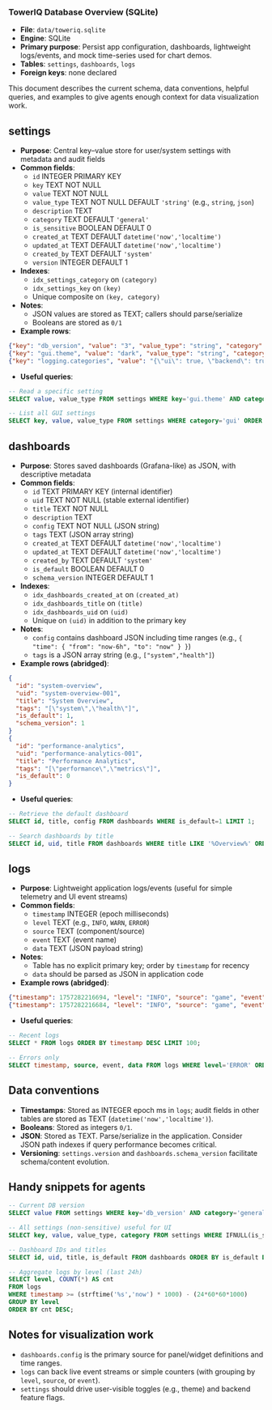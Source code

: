 ### TowerIQ Database Overview (SQLite)

- **File**: `data/toweriq.sqlite`
- **Engine**: SQLite
- **Primary purpose**: Persist app configuration, dashboards, lightweight logs/events, and mock time-series used for chart demos.
- **Tables**: `settings`, `dashboards`, `logs`
- **Foreign keys**: none declared

This document describes the current schema, data conventions, helpful queries, and examples to give agents enough context for data visualization work.

## settings

- **Purpose**: Central key–value store for user/system settings with metadata and audit fields
- **Common fields**:
  - `id` INTEGER PRIMARY KEY
  - `key` TEXT NOT NULL
  - `value` TEXT NOT NULL
  - `value_type` TEXT NOT NULL DEFAULT `'string'` (e.g., `string`, `json`)
  - `description` TEXT
  - `category` TEXT DEFAULT `'general'`
  - `is_sensitive` BOOLEAN DEFAULT 0
  - `created_at` TEXT DEFAULT `datetime('now','localtime')`
  - `updated_at` TEXT DEFAULT `datetime('now','localtime')`
  - `created_by` TEXT DEFAULT `'system'`
  - `version` INTEGER DEFAULT 1
- **Indexes**:
  - `idx_settings_category` on `(category)`
  - `idx_settings_key` on `(key)`
  - Unique composite on `(key, category)`
- **Notes**:
  - JSON values are stored as TEXT; callers should parse/serialize
  - Booleans are stored as `0/1`
- **Example rows**:
```json
{"key": "db_version", "value": "3", "value_type": "string", "category": "general"}
{"key": "gui.theme", "value": "dark", "value_type": "string", "category": "gui"}
{"key": "logging.categories", "value": "{\"ui\": true, \"backend\": true, \"system\": false}", "value_type": "json", "category": "logging"}
```
- **Useful queries**:
```sql
-- Read a specific setting
SELECT value, value_type FROM settings WHERE key='gui.theme' AND category='gui';

-- List all GUI settings
SELECT key, value, value_type FROM settings WHERE category='gui' ORDER BY key;
```

## dashboards

- **Purpose**: Stores saved dashboards (Grafana-like) as JSON, with descriptive metadata
- **Common fields**:
  - `id` TEXT PRIMARY KEY            (internal identifier)
  - `uid` TEXT NOT NULL             (stable external identifier)
  - `title` TEXT NOT NULL
  - `description` TEXT
  - `config` TEXT NOT NULL          (JSON string)
  - `tags` TEXT                     (JSON array string)
  - `created_at` TEXT DEFAULT `datetime('now','localtime')`
  - `updated_at` TEXT DEFAULT `datetime('now','localtime')`
  - `created_by` TEXT DEFAULT `'system'`
  - `is_default` BOOLEAN DEFAULT 0
  - `schema_version` INTEGER DEFAULT 1
- **Indexes**:
  - `idx_dashboards_created_at` on `(created_at)`
  - `idx_dashboards_title` on `(title)`
  - `idx_dashboards_uid` on `(uid)`
  - Unique on `(uid)` in addition to the primary key
- **Notes**:
  - `config` contains dashboard JSON including time ranges (e.g., `{ "time": { "from": "now-6h", "to": "now" } }`)
  - `tags` is a JSON array string (e.g., `["system","health"]`)
- **Example rows (abridged)**:
```json
{
  "id": "system-overview",
  "uid": "system-overview-001",
  "title": "System Overview",
  "tags": "[\"system\",\"health\"]",
  "is_default": 1,
  "schema_version": 1
}
{
  "id": "performance-analytics",
  "uid": "performance-analytics-001",
  "title": "Performance Analytics",
  "tags": "[\"performance\",\"metrics\"]",
  "is_default": 0
}
```
- **Useful queries**:
```sql
-- Retrieve the default dashboard
SELECT id, title, config FROM dashboards WHERE is_default=1 LIMIT 1;

-- Search dashboards by title
SELECT id, uid, title FROM dashboards WHERE title LIKE '%Overview%' ORDER BY updated_at DESC;
```

## logs

- **Purpose**: Lightweight application logs/events (useful for simple telemetry and UI event streams)
- **Common fields**:
  - `timestamp` INTEGER  (epoch milliseconds)
  - `level` TEXT         (e.g., `INFO`, `WARN`, `ERROR`)
  - `source` TEXT        (component/source)
  - `event` TEXT         (event name)
  - `data` TEXT          (JSON payload string)
- **Notes**:
  - Table has no explicit primary key; order by `timestamp` for recency
  - `data` should be parsed as JSON in application code
- **Example rows (abridged)**:
```json
{"timestamp": 1757282216694, "level": "INFO", "source": "game", "event": "startNewRound", "data": "{\"round\": 42, \"tier\": 1}"}
{"timestamp": 1757282216684, "level": "INFO", "source": "game", "event": "gameSpeedChanged", "data": "{\"value\": 1.5}"}
```
- **Useful queries**:
```sql
-- Recent logs
SELECT * FROM logs ORDER BY timestamp DESC LIMIT 100;

-- Errors only
SELECT timestamp, source, event, data FROM logs WHERE level='ERROR' ORDER BY timestamp DESC;
```


## Data conventions

- **Timestamps**: Stored as INTEGER epoch ms in `logs`; audit fields in other tables are stored as TEXT (`datetime('now','localtime')`).
- **Booleans**: Stored as integers `0/1`.
- **JSON**: Stored as TEXT. Parse/serialize in the application. Consider JSON path indexes if query performance becomes critical.
- **Versioning**: `settings.version` and `dashboards.schema_version` facilitate schema/content evolution.

## Handy snippets for agents

```sql
-- Current DB version
SELECT value FROM settings WHERE key='db_version' AND category='general';

-- All settings (non-sensitive) useful for UI
SELECT key, value, value_type, category FROM settings WHERE IFNULL(is_sensitive, 0) = 0 ORDER BY category, key;

-- Dashboard IDs and titles
SELECT id, uid, title, is_default FROM dashboards ORDER BY is_default DESC, updated_at DESC;

-- Aggregate logs by level (last 24h)
SELECT level, COUNT(*) AS cnt
FROM logs
WHERE timestamp >= (strftime('%s','now') * 1000) - (24*60*60*1000)
GROUP BY level
ORDER BY cnt DESC;
```

## Notes for visualization work

- `dashboards.config` is the primary source for panel/widget definitions and time ranges.
- `logs` can back live event streams or simple counters (with grouping by `level`, `source`, or `event`).
- `settings` should drive user-visible toggles (e.g., theme) and backend feature flags.


